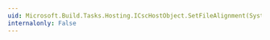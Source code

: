 ```yaml
---
uid: Microsoft.Build.Tasks.Hosting.ICscHostObject.SetFileAlignment(System.Int32)
internalonly: False
---
```

